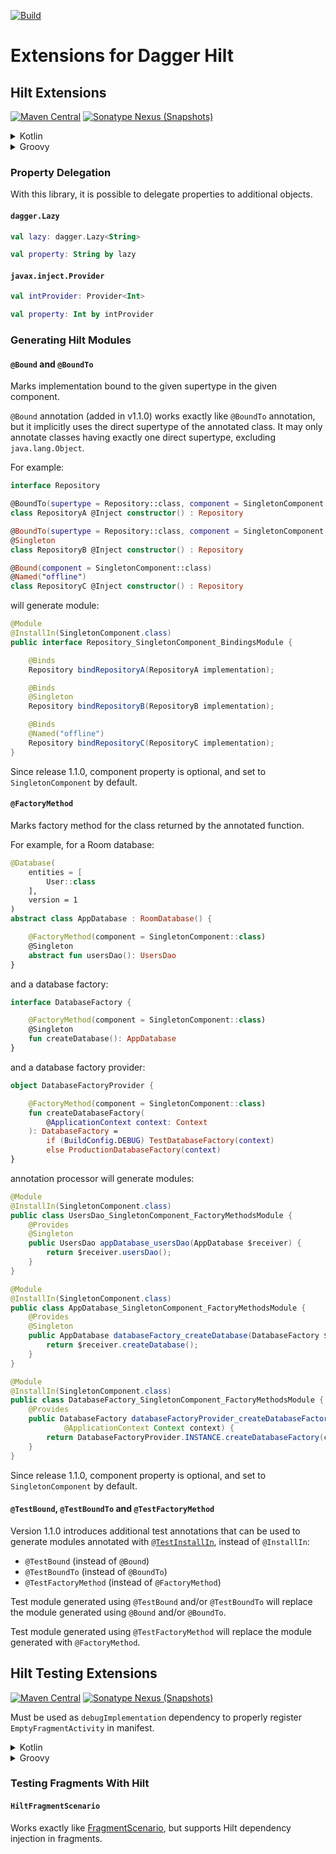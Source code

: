 [![Build](https://github.com/sczerwinski/android-hilt/workflows/Build/badge.svg)][ci-build]

# Extensions for Dagger Hilt

## Hilt Extensions

[![Maven Central](https://img.shields.io/maven-central/v/it.czerwinski.android.hilt/hilt-extensions)][hilt-extensions-release]
[![Sonatype Nexus (Snapshots)](https://img.shields.io/nexus/s/it.czerwinski.android.hilt/hilt-extensions?server=https%3A%2F%2Foss.sonatype.org)][hilt-extensions-snapshot]

<details>
  <summary>Kotlin</summary>

  ```kotlin
  dependencies {
      implementation("com.google.dagger:hilt-android:2.32-alpha")
      implementation("it.czerwinski.android.hilt:hilt-extensions:[VERSION]")
      kapt("it.czerwinski.android.hilt:hilt-processor:[VERSION]")
  }
  ```
</details>

<details>
  <summary>Groovy</summary>

  ```groovy
  dependencies {
      implementation 'com.google.dagger:hilt-android:2.32-alpha'
      implementation 'it.czerwinski.android.hilt:hilt-extensions:[VERSION]'
      kapt 'it.czerwinski.android.hilt:hilt-processor:[VERSION]'
  }
  ```
</details>

### Property Delegation

With this library, it is possible to delegate properties to additional objects.

#### `dagger.Lazy`

```kotlin
val lazy: dagger.Lazy<String>

val property: String by lazy
```

#### `javax.inject.Provider`

```kotlin
val intProvider: Provider<Int>

val property: Int by intProvider
```

### Generating Hilt Modules

#### `@Bound` and `@BoundTo`
Marks implementation bound to the given supertype in the given component.

`@Bound` annotation (added in v1.1.0) works exactly like `@BoundTo` annotation,
but it implicitly uses the direct supertype of the annotated class. It may only
annotate classes having exactly one direct supertype, excluding `java.lang.Object`. 

For example:
```kotlin
interface Repository

@BoundTo(supertype = Repository::class, component = SingletonComponent::class)
class RepositoryA @Inject constructor() : Repository

@BoundTo(supertype = Repository::class, component = SingletonComponent::class)
@Singleton
class RepositoryB @Inject constructor() : Repository

@Bound(component = SingletonComponent::class)
@Named("offline")
class RepositoryC @Inject constructor() : Repository
```
will generate module:
```java
@Module
@InstallIn(SingletonComponent.class)
public interface Repository_SingletonComponent_BindingsModule {

    @Binds
    Repository bindRepositoryA(RepositoryA implementation);

    @Binds
    @Singleton
    Repository bindRepositoryB(RepositoryB implementation);

    @Binds
    @Named("offline")
    Repository bindRepositoryC(RepositoryC implementation);
}
```

Since release 1.1.0, component property is optional, and set to `SingletonComponent` by default.

#### `@FactoryMethod`
Marks factory method for the class returned by the annotated function.

For example, for a Room database:
```kotlin
@Database(
    entities = [
        User::class
    ],
    version = 1
)
abstract class AppDatabase : RoomDatabase() {

    @FactoryMethod(component = SingletonComponent::class)
    @Singleton
    abstract fun usersDao(): UsersDao
}
```
and a database factory:
```kotlin
interface DatabaseFactory {

    @FactoryMethod(component = SingletonComponent::class)
    @Singleton
    fun createDatabase(): AppDatabase
}
```
and a database factory provider:
```kotlin
object DatabaseFactoryProvider {

    @FactoryMethod(component = SingletonComponent::class)
    fun createDatabaseFactory(
        @ApplicationContext context: Context
    ): DatabaseFactory =
        if (BuildConfig.DEBUG) TestDatabaseFactory(context)
        else ProductionDatabaseFactory(context)
}
```
annotation processor will generate modules:
```java
@Module
@InstallIn(SingletonComponent.class)
public class UsersDao_SingletonComponent_FactoryMethodsModule {
    @Provides
    @Singleton
    public UsersDao appDatabase_usersDao(AppDatabase $receiver) {
        return $receiver.usersDao();
    }
}
```
```java
@Module
@InstallIn(SingletonComponent.class)
public class AppDatabase_SingletonComponent_FactoryMethodsModule {
    @Provides
    @Singleton
    public AppDatabase databaseFactory_createDatabase(DatabaseFactory $receiver) {
        return $receiver.createDatabase();
    }
}
```
```java
@Module
@InstallIn(SingletonComponent.class)
public class DatabaseFactory_SingletonComponent_FactoryMethodsModule {
    @Provides
    public DatabaseFactory databaseFactoryProvider_createDatabaseFactory(
            @ApplicationContext Context context) {
        return DatabaseFactoryProvider.INSTANCE.createDatabaseFactory(context);
    }
}
```

Since release 1.1.0, component property is optional, and set to `SingletonComponent` by default.

#### `@TestBound`, `@TestBoundTo` and `@TestFactoryMethod`

Version 1.1.0 introduces additional test annotations that can be used to generate modules
annotated with [`@TestInstallIn`][TestInstallIn], instead of `@InstallIn`:
- `@TestBound` (instead of `@Bound`)
- `@TestBoundTo` (instead of `@BoundTo`)
- `@TestFactoryMethod` (instead of `@FactoryMethod`)

Test module generated using `@TestBound` and/or `@TestBoundTo` will replace the module generated using
`@Bound` and/or `@BoundTo`.

Test module generated using `@TestFactoryMethod` will replace the module generated with `@FactoryMethod`.

## Hilt Testing Extensions

[![Maven Central](https://img.shields.io/maven-central/v/it.czerwinski.android.hilt/hilt-fragment-testing)][hilt-fragment-testing-release]
[![Sonatype Nexus (Snapshots)](https://img.shields.io/nexus/s/it.czerwinski.android.hilt/hilt-fragment-testing?server=https%3A%2F%2Foss.sonatype.org)][hilt-fragment-testing-snapshot]

Must be used as `debugImplementation` dependency to properly register `EmptyFragmentActivity` in manifest.

<details>
  <summary>Kotlin</summary>

  ```kotlin
  dependencies {
      implementation("com.google.dagger:hilt-android:2.32-alpha")

      androidTestImplementation("androidx.test:runner:1.3.0")
      debugImplementation("it.czerwinski.android.hilt:hilt-fragment-testing:[VERSION]")
  }
  ```
</details>

<details>
  <summary>Groovy</summary>

  ```groovy
  dependencies {
      implementation 'com.google.dagger:hilt-android:2.32-alpha'

      androidTestImplementation 'androidx.test:runner:1.3.0'
      debugImplementation 'it.czerwinski.android.hilt:hilt-fragment-testing:[VERSION]'
  }
  ```
</details>

### Testing Fragments With Hilt

#### `HiltFragmentScenario`
Works exactly like [FragmentScenario], but supports Hilt dependency injection in fragments.


[ci-build]: https://github.com/sczerwinski/android-hilt/actions?query=workflow%3ABuild
[hilt-extensions-release]: https://repo1.maven.org/maven2/it/czerwinski/android/hilt/hilt-extensions/
[hilt-extensions-snapshot]: https://oss.sonatype.org/content/repositories/snapshots/it/czerwinski/android/hilt/hilt-extensions/
[hilt-fragment-testing-release]: https://repo1.maven.org/maven2/it/czerwinski/android/hilt/hilt-fragment-testing/
[hilt-fragment-testing-snapshot]: https://oss.sonatype.org/content/repositories/snapshots/it/czerwinski/android/hilt/hilt-fragment-testing/

[FragmentScenario]: https://developer.android.com/guide/fragments/test
[TestInstallIn]: https://dagger.dev/hilt/testing#testinstallin
